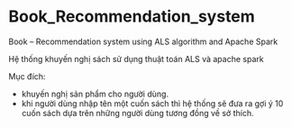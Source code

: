 # Book_Recommendation_system
Book – Recommendation system using ALS algorithm and Apache Spark

Hệ thống khuyến nghị sách sử dụng thuật toán ALS và apache spark 

Mục đích: 
- khuyến nghị sản phẩm cho người dùng. 
- khi người dùng nhập tên một cuốn sách thì hệ thống sẽ đưa ra gợi ý 10 cuốn sách dựa trên những người dùng tương đồng về sở thích. 

